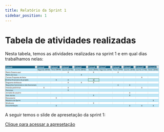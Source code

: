 ```yaml
---
title: Relatório da Sprint 1
sidebar_position: 1
---
```


# Tabela de atividades realizadas

Nesta tabela, temos as atividades realizadas na sprint 1 e em qual dias trabalhamos nelas:

![Tabela de relatório da sprint 1](../../../static/img/relatorio-sprint1.png)

A seguir temos o slide de apresetação da sprint 1:

[Clique para acessar a apresetação](../../../static/img/CardioBotApresentacaoSprint1.pdf)


